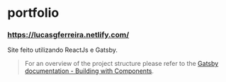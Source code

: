 
# portfolio
### https://lucasgferreira.netlify.com/

Site feito utilizando ReactJs e Gatsby.

> For an overview of the project structure please refer to the [Gatsby documentation - Building with Components](https://www.gatsbyjs.org/docs/building-with-components/).
